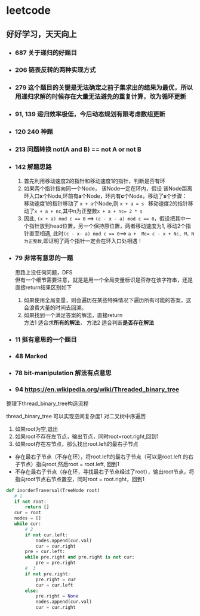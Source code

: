 # leetcode  
## 好好学习，天天向上  
* ### 687 关于递归的好题目  
* ### 206 链表反转的两种实现方式  
* ### 279 这个题目的关键是无法确定之前子集求出的结果为最优，所以用递归求解的时候存在大量无法避免的重复计算，改为循环更新  
* ### 91, 139 递归效率极低，今后动态规划有限考虑数组更新  

* ### 120 240 神题

* ### 213 问题转换 not(A and B) == not A or not B

* ### 142 解题思路  
    1. 首先利用移动速度2的指针和移动速度1的指针，判断是否有环  
    2. 如果两个指针指向同一个Node， 该Node一定在环内，假设 该Node距离环入口**x**个Node,环前有**a**个Node，环内有**c**个Node，移动了**s**个步骤：  
        移动速度1的指针移动了 ```x + a```个Node,则  ```x + a = s ```
        移动速度2的指针移动了```x + a + nc```,其中n为正整数```x + a + nc= 2 * s ```
    3. 因此, ```(x + a) mod c == 0``` ==> ```(c - x - a) mod c == 0```，假设把其中一个指针放到head位置，另一个保持原位置，两者移动速度为1, 移动2个指针直至相遇, 此时```(c - x- a) mod c == 0```==> ```a +  Mc= c - x + Nc, M、N 为正整数```,即证明了两个指针一定会在环入口处相遇！

* ### 79 非常有意思的一题  
    思路上没任何问题，DFS  
    但有一个细节需要注意，就是是用一个全局变量标识是否存在该字符串，还是直接return结果区别如下  
    1. 如果使用全局变量，则会遍历在某些特殊情况下遍历所有可能的答案，这会浪费大量的时间去回溯。  
    2. 如果找到一个满足答案的解法，直接return  
    方法1 适合求**所有的解法**， 方法2 适合判断**是否存在解法**

* ### 11 挺有意思的一个题目

* ### 48 Marked

* ### 78 bit-manipulation 解法有点意思

* ### 94 https://en.wikipedia.org/wiki/Threaded_binary_tree
整理下thread_binary_tree构造流程

thread_binary_tree 可以实现空间复杂度1 对二叉树中序遍历

1. 如果root为空,退出
2. 如果root不存在左节点，输出节点，同时root=root.right,回到1
3. 如果root存在左节点，那么找出root.left的最右子节点
- 存在最右子节点（不存在环），将root.left的最右子节点（可以是root.left 的右子节点）指向root,然后root = root.left, 回到1
- 不存在最右子节点（存在环，寻找最右子节点经过了root），输出root节点，将指向root节点右节点置空，同时root = root.right，回到1

 ```python
 def inorderTraversal(TreeNode root)
    # 1
    if not root:
        return []
    cur = root
    nodes = []
    while cur:
        # 2
        if not cur.left:
            nodes.append(cur.val)
            cur = cur.right
        pre = cur.left:
        while pre.right and pre.right is not cur:
            pre = pre.right
        #  3
        if not pre.right:
            pre.right = cur
            cur = cur.left
        else:
            pre.right = None
            nodes.append(cur.val)
            cur = cur.right
 ```

